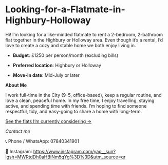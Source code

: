 # Looking-for-a-Flatmate-in-Highbury-Holloway
Hi! I’m looking for a like-minded flatmate to rent a 2-bedroom, 2-bathroom flat together in the Highbury or Holloway area. Even though it’s a rental, I’d love to create a cozy and stable home we both enjoy living in.

- **Budget**: £1250 per person/month (excluding bills)
  
- **Preferred location**: Highbury or Holloway
  
- **Move-in date**: Mid-July or later


**About Me**

I work full-time in the City (9–5, office-based), keep a regular routine, and love a clean, peaceful home. In my free time, I enjoy travelling, staying active, and spending time with friends. I’m hoping to find someone respectful, tidy, and easy-going to share a home with long-term.


<p><a href="view-source_https___www.rightmove.co.uk.html">See the flats I’m currently considering →</a></p>


*Contact me*

📞 Phone / WhatsApp: 07840341901

📸 Instagram: https://www.instagram.com/yao__sun?igsh=MWRtdDh0aHBiNm5qYg%3D%3D&utm_source=qr
